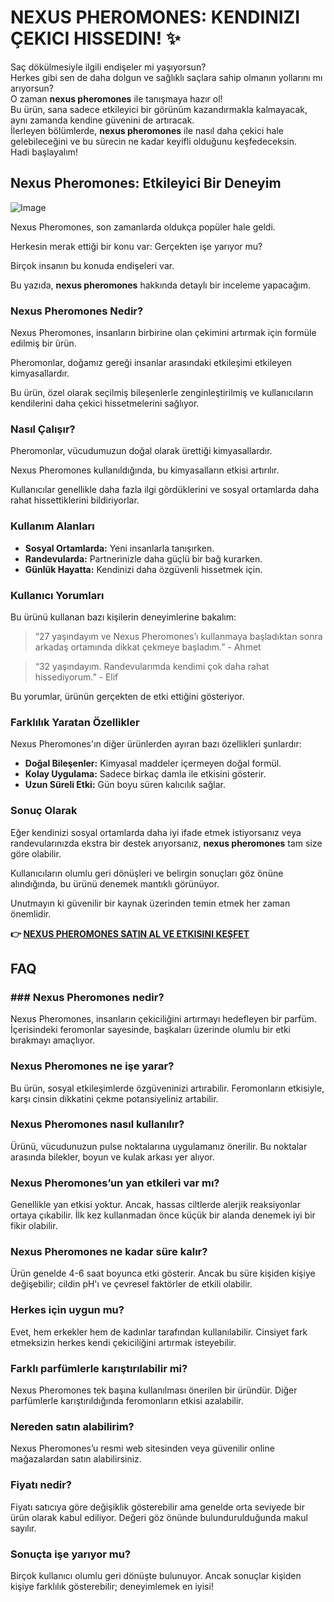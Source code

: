 # NEXUS PHEROMONES: KENDINIZI ÇEKICI HISSEDIN! ✨

Saç dökülmesiyle ilgili endişeler mi yaşıyorsun?  
Herkes gibi sen de daha dolgun ve sağlıklı saçlara sahip olmanın yollarını mı arıyorsun?  
O zaman **nexus pheromones** ile tanışmaya hazır ol!  
Bu ürün, sana sadece etkileyici bir görünüm kazandırmakla kalmayacak, aynı zamanda kendine güvenini de artıracak.  
İlerleyen bölümlerde, **nexus pheromones** ile nasıl daha çekici hale gelebileceğini ve bu sürecin ne kadar keyifli olduğunu keşfedeceksin.   
Hadi başlayalım!

## Nexus Pheromones: Etkileyici Bir Deneyim

![Image](https://www2.sellhealth.com/2/1b_728x90.jpg)

Nexus Pheromones, son zamanlarda oldukça popüler hale geldi. 

Herkesin merak ettiği bir konu var: Gerçekten işe yarıyor mu? 

Birçok insanın bu konuda endişeleri var. 

Bu yazıda, **nexus pheromones** hakkında detaylı bir inceleme yapacağım.

### Nexus Pheromones Nedir?

Nexus Pheromones, insanların birbirine olan çekimini artırmak için formüle edilmiş bir ürün. 

Pheromonlar, doğamız gereği insanlar arasındaki etkileşimi etkileyen kimyasallardır. 

Bu ürün, özel olarak seçilmiş bileşenlerle zenginleştirilmiş ve kullanıcıların kendilerini daha çekici hissetmelerini sağlıyor.

### Nasıl Çalışır?

Pheromonlar, vücudumuzun doğal olarak ürettiği kimyasallardır. 

Nexus Pheromones kullanıldığında, bu kimyasalların etkisi artırılır.

Kullanıcılar genellikle daha fazla ilgi gördüklerini ve sosyal ortamlarda daha rahat hissettiklerini bildiriyorlar.

### Kullanım Alanları

- **Sosyal Ortamlarda:** Yeni insanlarla tanışırken.
- **Randevularda:** Partnerinizle daha güçlü bir bağ kurarken.
- **Günlük Hayatta:** Kendinizi daha özgüvenli hissetmek için.

### Kullanıcı Yorumları

Bu ürünü kullanan bazı kişilerin deneyimlerine bakalım:

> “27 yaşındayım ve Nexus Pheromones’ı kullanmaya başladıktan sonra arkadaş ortamında dikkat çekmeye başladım.” - Ahmet

> “32 yaşındayım. Randevularımda kendimi çok daha rahat hissediyorum.” - Elif

Bu yorumlar, ürünün gerçekten de etki ettiğini gösteriyor.

### Farklılık Yaratan Özellikler

Nexus Pheromones'ın diğer ürünlerden ayıran bazı özellikleri şunlardır:

- **Doğal Bileşenler:** Kimyasal maddeler içermeyen doğal formül.
- **Kolay Uygulama:** Sadece birkaç damla ile etkisini gösterir.
- **Uzun Süreli Etki:** Gün boyu süren kalıcılık sağlar.

### Sonuç Olarak

Eğer kendinizi sosyal ortamlarda daha iyi ifade etmek istiyorsanız veya randevularınızda ekstra bir destek arıyorsanız, **nexus pheromones** tam size göre olabilir. 

Kullanıcıların olumlu geri dönüşleri ve belirgin sonuçları göz önüne alındığında, bu ürünü denemek mantıklı görünüyor. 

Unutmayın ki güvenilir bir kaynak üzerinden temin etmek her zaman önemlidir.



**👉 [NEXUS PHEROMONES SATIN AL VE ETKISINI KEŞFET](https://gchaffi.com/Dvvj34MK)**

## FAQ

### ### Nexus Pheromones nedir?
Nexus Pheromones, insanların çekiciliğini artırmayı hedefleyen bir parfüm. İçerisindeki feromonlar sayesinde, başkaları üzerinde olumlu bir etki bırakmayı amaçlıyor.

### Nexus Pheromones ne işe yarar?
Bu ürün, sosyal etkileşimlerde özgüveninizi artırabilir. Feromonların etkisiyle, karşı cinsin dikkatini çekme potansiyeliniz artabilir.

### Nexus Pheromones nasıl kullanılır?
Ürünü, vücudunuzun pulse noktalarına uygulamanız önerilir. Bu noktalar arasında bilekler, boyun ve kulak arkası yer alıyor.

### Nexus Pheromones’un yan etkileri var mı?
Genellikle yan etkisi yoktur. Ancak, hassas ciltlerde alerjik reaksiyonlar ortaya çıkabilir. İlk kez kullanmadan önce küçük bir alanda denemek iyi bir fikir olabilir.

### Nexus Pheromones ne kadar süre kalır?
Ürün genelde 4-6 saat boyunca etki gösterir. Ancak bu süre kişiden kişiye değişebilir; cildin pH'ı ve çevresel faktörler de etkili olabilir.

### Herkes için uygun mu? 
Evet, hem erkekler hem de kadınlar tarafından kullanılabilir. Cinsiyet fark etmeksizin herkes kendi çekiciliğini artırmak isteyebilir.

### Farklı parfümlerle karıştırılabilir mi?
Nexus Pheromones tek başına kullanılması önerilen bir üründür. Diğer parfümlerle karıştırıldığında feromonların etkisi azalabilir.

### Nereden satın alabilirim? 
Nexus Pheromones’u resmi web sitesinden veya güvenilir online mağazalardan satın alabilirsiniz. 

### Fiyatı nedir?
Fiyatı satıcıya göre değişiklik gösterebilir ama genelde orta seviyede bir ürün olarak kabul ediliyor. Değeri göz önünde bulundurulduğunda makul sayılır.

### Sonuçta işe yarıyor mu? 
Birçok kullanıcı olumlu geri dönüşte bulunuyor. Ancak sonuçlar kişiden kişiye farklılık gösterebilir; deneyimlemek en iyisi!